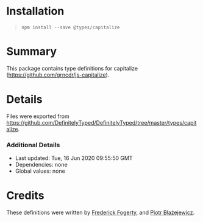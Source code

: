 # Installation
> `npm install --save @types/capitalize`

# Summary
This package contains type definitions for capitalize (https://github.com/grncdr/js-capitalize).

# Details
Files were exported from https://github.com/DefinitelyTyped/DefinitelyTyped/tree/master/types/capitalize.

### Additional Details
 * Last updated: Tue, 16 Jun 2020 09:55:50 GMT
 * Dependencies: none
 * Global values: none

# Credits
These definitions were written by [Frederick Fogerty](https://github.com/frederickfogerty), and [Piotr Błażejewicz](https://github.com/peterblazejewicz).
